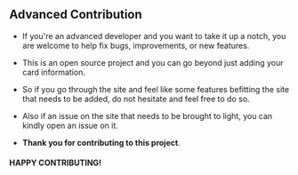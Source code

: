 ## Advanced Contribution 

- If you're an advanced developer and you want to take it up a notch, you are welcome to help fix bugs, improvements, or new features.  
- This is an open source project and you can go beyond just adding your card information.
- So if you go through the site and feel like some features befitting the site that needs to be added, do not hesitate and feel free to do so.
- Also if an issue on the site that needs to be brought to light, you can kindly open an issue on it.

- **Thank you for contributing to this project**.

#### HAPPY CONTRIBUTING!

